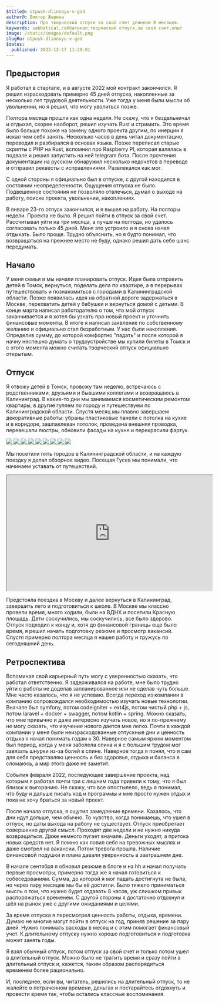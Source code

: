 ```yaml
---
$title@: otpusk-dlinnoyu-v-god
author@: Виктор Жарина
description: Про творческий отпуск за свой счет длинною 8 месяцев.
keywords: sabbatical,саббатикал,творческий отпуск,за свой счет,опыт
image: /static/images/default.png
slugRu: otpusk-dlinnoyu-v-god
$dates:
  published: 2023-12-17 11:29:01
---
```

## Предыстория

Я работал в стартапе, и в августе 2022 мой контракт закончился. Я решил израсходовать примерно 45 дней отпуска,
накопленные за несколько лет трудовой деятельности. Уже тогда у меня были мысли об увольнении, но я решил, что могу
уволиться позже.

Полтора месяца прошли как одна неделя. Не скажу, что я бездельничал и отдыхал, скорее наоборот, решил изучать Rust и
стримить. Это время было больше похоже на замену одного проекта другим, по инерции я искал чем себя занять. Несколько
часов в день читал документацию, переводил и разбирался в основах языка. Позже переписал старые скрипты c PHP на
Rust, вспомнил про Raspberry PI, которая валялась в подвале и решил запустить на ней telegram бота. После прочтения
документации на русском обнаружил несколько недочетов в переводе и отправил реквесты с исправлениями. Развлекался как
мог.

С одной стороны я официально был в отпуске, с другой находился в состоянии неопределенности. Ощущения отпуска не было.
Подвешенное состояния не позволяло отвлечься, думал о выходе на работу, поиске проекта, увольнении, накоплениях.

В январе 23-го отпуск закончился, и я вышел на работу. На полторы недели. Проекта не было. Я решил пойти в отпуск за
свой счет. Рассчитывал уйти на три месяца, а лучше на полгода, но удалось согласовать только 45 дней. Меня это устроило
и я снова начал отдыхать. Было проще. Трудно объяснить, но я будто понимал, что возвращаться на прежнее место не буду,
однако решил дать себе шанс передумать.

## Начало

У меня семья и мы начали планировать отпуск. Идея была отправить детей в Томск, вернуться, поделать дела по квартире, а
в перерывах путешествовать и познакомиться с городами в Калининградской области. Позже появилась идея на обратной дороге
задержаться в Москве, перехватить детей у бабушки и вернуться домой с детьми. В конце марта написал работодателю о том,
что мой отпуск заканчивается и я хотел бы узнать про новый проект и уточнить финансовые моменты. В итоге я написал
заявление по собственному желанию и официально стал безработным. У нас были накопления. Определив сумму, до которой
комфортно "падать" и после которой я начну неспешно думать о трудоустройстве мы купили билеты в Томск и с этого момента
можно считать творческий отпуск официально открытым.

## Отпуск

Я отвожу детей в Томск, провожу там неделю, встречаюсь с родственниками, друзьями и бывшими коллегами и возвращаюсь в
Калининград. В какие-то дни мы занимаемся косметическим ремонтом квартиры, в другие гуляем по городу и путешествуем по
Калининградской области. Спустя месяц мы плавно завершаем декоративные работы: убраны пластиковые панели с потолка
на кухне и в коридоре, зашпаклеван потолок, проведена внешняя проводка, перевешали люстры, обновили фасады на кухне и
перекрасили фартук.
<div id="lightgallery" class="lightgallery">
    <a href="/static/images/vacation-one-year/orig/1.jpg" data-responsive="/static/images/vacation-one-year/thumb/1.thumb.jpg 800, /static/images/vacation-one-year/orig/1.jpg 1600">
        <img src="/static/images/vacation-one-year/thumb/1.thumb.jpg" />
    </a>
    <a href="/static/images/vacation-one-year/orig/2.jpg" data-responsive="/static/images/vacation-one-year/thumb/2.thumb.jpg 800, /static/images/vacation-one-year/orig/2.jpg 1600">
        <img src="/static/images/vacation-one-year/thumb/2.thumb.jpg" />
    </a>
    <a href="/static/images/vacation-one-year/orig/3.jpg" data-responsive="/static/images/vacation-one-year/thumb/3.thumb.jpg 800, /static/images/vacation-one-year/orig/3.jpg 1600">
        <img src="/static/images/vacation-one-year/thumb/3.thumb.jpg" />
    </a>
    <a href="/static/images/vacation-one-year/orig/5.jpg" data-responsive="/static/images/vacation-one-year/thumb/5.thumb.jpg 800, /static/images/vacation-one-year/orig/5.jpg 1600">
        <img src="/static/images/vacation-one-year/thumb/5.thumb.jpg" />
    </a>
    <a href="/static/images/vacation-one-year/orig/6.jpg" data-responsive="/static/images/vacation-one-year/thumb/6.thumb.jpg 800, /static/images/vacation-one-year/orig/6.jpg 1600">
        <img src="/static/images/vacation-one-year/thumb/6.thumb.jpg" />
    </a>
    <a href="/static/images/vacation-one-year/orig/7.jpg" data-responsive="/static/images/vacation-one-year/thumb/7.thumb.jpg 800, /static/images/vacation-one-year/orig/7.jpg 1600">
        <img src="/static/images/vacation-one-year/thumb/7.thumb.jpg" />
    </a>
    <a href="/static/images/vacation-one-year/orig/11.jpg" data-responsive="/static/images/vacation-one-year/thumb/11.thumb.jpg 800, /static/images/vacation-one-year/orig/11.jpg 1600">
        <img src="/static/images/vacation-one-year/thumb/11.thumb.jpg" />
    </a>
<a href="/static/images/vacation-one-year/orig/15.jpg" data-responsive="/static/images/vacation-one-year/thumb/15.thumb.jpg 800, /static/images/vacation-one-year/orig/15.jpg 1600">
        <img src="/static/images/vacation-one-year/thumb/15.thumb.jpg" />
    </a>
<a href="/static/images/vacation-one-year/orig/16.jpg" data-responsive="/static/images/vacation-one-year/thumb/16.thumb.jpg 800, /static/images/vacation-one-year/orig/16.jpg 1600">
        <img src="/static/images/vacation-one-year/thumb/16.thumb.jpg" />
    </a>
</div>

Мы посетили пять городов в Калининградской области, и на каждую поездку я делал обзорное видео. Посещая Гусев мы
понимали, что начинаем уставать от путешествий.
<div class="videoWrapper">
    <iframe width="560" height="315" style="clear:both"
    src="https://www.youtube-nocookie.com/embed/videoseries?si=LtA1LeLLeUkZCF_9&amp;list=PLrItYf2VC7MEEHYmHRmTanigwcXZGSut_"
    title="YouTube video player" allow="accelerometer; autoplay; clipboard-write; encrypted-media;
    gyroscope; picture-in-picture; web-share" allowfullscreen>
    </iframe>
</div>

<p style="clear: both">
Предстояла поездка в Москву и далее вернуться в Калининград, завершить лето и подготовиться к школе. В Москве мы классно
провели время, много ходили, были на ВДНХ и посетили Красную площадь. Дети соскучились, мы соскучились,
все было здорово. Отпуск подходил к концу и, хотя до финансовой границы еще было время, я решил начать подготовку резюме и
просмотр вакансий. Спустя примерно полтора месяца я нашел работу и тружусь по сегодняшний день.
</p>

## Ретроспектива

Вспоминая свой карьерный путь могу с уверенностью сказать, что работал ответственно. Я задерживался на работе, мне было
трудно уйти с работы не доделав запланированное или не сделав чуть больше. Мне часто казалось, что я не успеваю. Всегда
переход из компании в компанию сопровождался необходимостью изучать новые технологии. Вначале был symfony, потом
codeigniter + ext4js, потом чистый php + js, потом laravel + docker + swagger, потом kotlin + spring. Можно сказать, что
мне привычно и даже интересно изучать новое, но я по-прежнему не могу сказать, что изучение нового дается мне легко.
Почти в каждой компании у меня были неизрасходованные отпускные дни и ценность отдыха я начал понимать годам к 30.
Наверное самым ярким моментом был период, когда у меня заболела спина и я с большим трудом мог завязать шнурки из-за
болей в спине. Наверное тогда я понял, что я сам для себя представляю ценность и без здоровья, отдыха и баланса я
сломаюсь, а мир этого даже не заметит.

События февраля 2022, последующее завершение проекта, над которым я работал почти три с лишним года привели к тому,
что я был близок к выгоранию. Не скажу, что все опостылело, ведь я понимал, что буду и дальше писать код и
программы и мне просто нужен отдых и пока не хочу браться за новый проект.

После начала отпуска, я ощутил замедление времени. Казалось, что дни идут дольше, чем обычно. То чувство, когда
понимаешь, что ушел в отпуск, но даты выхода на работу не существует. Отпуск приобретает совершенно другой смысл.
Проходят две недели и не нужно никуда возвращаться. Даже немного пугает вначале. Деньги уходят, а притока новых средств
нет. Я помню как ловил себя на тревожных мыслях и даже смотрел на вакансии. Потом тревога прошла. Наличие
финансовой подушки и плана давали уверенность в завтрашнем дне.

В начале сентября я обновил резюме в блоге и на hh и начал получать первые просмотры, примерно тогда же я
начал готовиться к собеседованиям. Сумма, до которой я мог падать достигнута не была, но через пару месяцев мы бы её
достигли. Было тяжело приниматься мысль о том, что нужно будет отдавать 8 часов, уж слишком привык распоряжаться
временем. С другой стороны я достаточно отдохнул и шёл на рынок уже с другими ожиданиями и целями.

За время отпуска я пересмотрел ценность работы, отдыха, времени. Думаю не многие могут пойти в отпуск на год, приняв
решение за пару дней. Нужно понимать расходы в месяц и с этим помогает финансовый учет. К длительному отпуску нужно
хорошо подготовиться и подготовка может занять годы.

Я взял обычный отпуск, потом отпуск за свой счет и только потом ушел в длительный отпуск. Можно было не тратить
время и сразу пойти в длительный отпуск и, кажется, таким образом распорядиться временем более рационально.

И, последнее, если вы, читатель, решились на длительный отпуск, то не жалейте о потраченном времени, деньгах и
постарайтесь отдохнуть и провести время так, чтобы остались классные воспоминания.